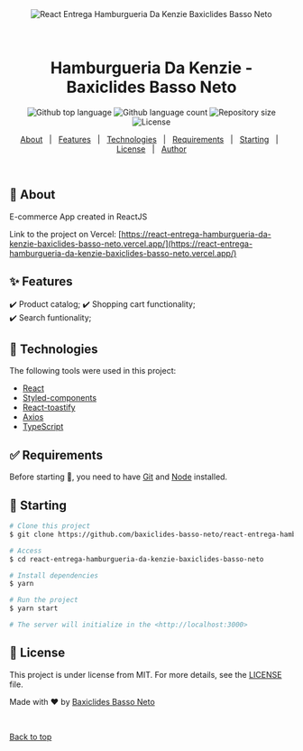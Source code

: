 <div align="center" id="top"> 
  <img src="./.github/app.gif" alt="React Entrega Hamburgueria Da Kenzie Baxiclides Basso Neto" />

&#xa0;

</div>

<h1 align="center">Hamburgueria Da Kenzie - Baxiclides Basso Neto</h1>

<p align="center">
  <img alt="Github top language" src="https://img.shields.io/github/languages/top/baxiclides-basso-neto/react-entrega-hamburgueria-da-kenzie-baxiclides-basso-neto?color=56BEB8">

  <img alt="Github language count" src="https://img.shields.io/github/languages/count/baxiclides-basso-neto/react-entrega-hamburgueria-da-kenzie-baxiclides-basso-neto?color=56BEB8">

  <img alt="Repository size" src="https://img.shields.io/github/repo-size/baxiclides-basso-neto/react-entrega-hamburgueria-da-kenzie-baxiclides-basso-neto?color=56BEB8">

  <img alt="License" src="https://img.shields.io/github/license/baxiclides-basso-neto/react-entrega-hamburgueria-da-kenzie-baxiclides-basso-neto?color=56BEB8">

<p align="center">
  <a href="#dart-about">About</a> &#xa0; | &#xa0; 
  <a href="#sparkles-features">Features</a> &#xa0; | &#xa0;
  <a href="#rocket-technologies">Technologies</a> &#xa0; | &#xa0;
  <a href="#white_check_mark-requirements">Requirements</a> &#xa0; | &#xa0;
  <a href="#checkered_flag-starting">Starting</a> &#xa0; | &#xa0;
  <a href="#memo-license">License</a> &#xa0; | &#xa0;
  <a href="https://github.com/baxiclides-basso-neto" target="_blank">Author</a>
</p>

<br>

## :dart: About

E-commerce App created in ReactJS

Link to the project on Vercel: [https://react-entrega-hamburgueria-da-kenzie-baxiclides-basso-neto.vercel.app/](https://react-entrega-hamburgueria-da-kenzie-baxiclides-basso-neto.vercel.app/)



## :sparkles: Features

:heavy_check_mark: Product catalog;
:heavy_check_mark: Shopping cart functionality;\
:heavy_check_mark: Search funtionality;

## :rocket: Technologies

The following tools were used in this project:

- [React](https://pt-br.reactjs.org/)
- [Styled-components](https://styled-components.com/)
- [React-toastify](https://fkhadra.github.io/react-toastify/introduction)
- [Axios](https://axios-http.com/ptbr/docs/intro)
- [TypeScript](https://www.typescriptlang.org/)

## :white_check_mark: Requirements

Before starting :checkered_flag:, you need to have [Git](https://git-scm.com) and [Node](https://nodejs.org/en/) installed.

## :checkered_flag: Starting

```bash
# Clone this project
$ git clone https://github.com/baxiclides-basso-neto/react-entrega-hamburgueria-da-kenzie-baxiclides-basso-neto

# Access
$ cd react-entrega-hamburgueria-da-kenzie-baxiclides-basso-neto

# Install dependencies
$ yarn

# Run the project
$ yarn start

# The server will initialize in the <http://localhost:3000>
```

## :memo: License

This project is under license from MIT. For more details, see the [LICENSE](license) file.

Made with :heart: by <a href="https://github.com/baxiclides-basso-neto" target="_blank">Baxiclides Basso Neto</a>

&#xa0;

<a href="#top">Back to top</a>
